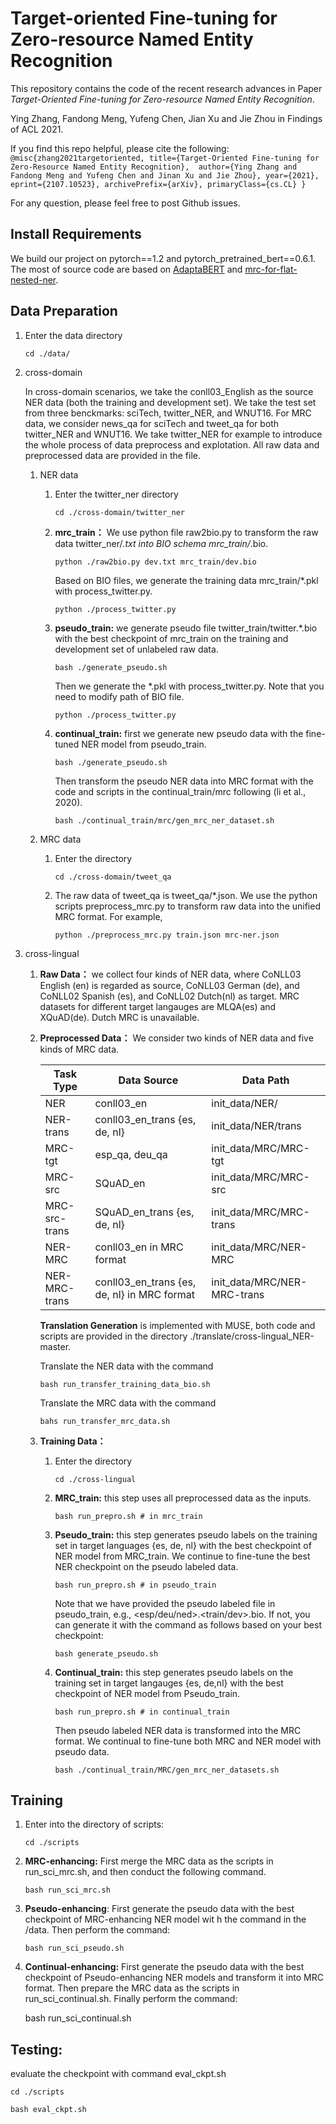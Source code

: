 # Target-oriented Fine-tuning for Zero-resource Named Entity Recognition

This repository contains the code of the recent research advances in Paper 
*Target-Oriented Fine-tuning for Zero-resource Named Entity Recognition*. 

Ying Zhang, Fandong Meng, Yufeng Chen, Jian Xu and Jie Zhou in Findings of ACL 2021.

If you find this repo helpful, please cite the following:
`@misc{zhang2021targetoriented,
      title={Target-Oriented Fine-tuning for Zero-Resource Named Entity Recognition}, 
      author={Ying Zhang and Fandong Meng and Yufeng Chen and Jinan Xu and Jie Zhou},
      year={2021},
      eprint={2107.10523},
      archivePrefix={arXiv},
      primaryClass={cs.CL}
}`

For any question, please feel free to post Github issues.

## Install Requirements
We build our project on pytorch==1.2 and pytorch_pretrained_bert==0.6.1. The most of source code are based on [AdaptaBERT](https://github.com/xhan77/AdaptaBERT) and [mrc-for-flat-nested-ner](https://github.com/ShannonAI/mrc-for-flat-nested-ner/tree/master).

## Data Preparation

   1. Enter the data directory

      `cd ./data/`

   2. cross-domain

      In cross-domain scenarios, we take the conll03_English as the source NER data (both the training and development set). We take the test set from three benckmarks: sciTech, twitter_NER, and WNUT16. For MRC data, we consider news_qa for sciTech and tweet_qa for both twitter_NER and WNUT16. We take twitter_NER for example to introduce the whole process of data preprocess and explotation. All raw data and preprocessed data are provided in the file.

      1. NER data

         1. Enter the twitter_ner directory

            `cd ./cross-domain/twitter_ner `

         2. **mrc_train：** We use python file raw2bio.py to transform the raw data twitter_ner/*.txt into BIO schema mrc_train/*.bio. 

            `python ./raw2bio.py dev.txt mrc_train/dev.bio`

            Based on BIO files, we generate the training data mrc_train/*.pkl with process_twitter.py.

            `python ./process_twitter.py `

         3. **pseudo_train:** we generate pseudo file twitter_train/twitter.*.bio with the best checkpoint of mrc_train on the training and development set of unlabeled raw data.

            `bash ./generate_pseudo.sh` 

            Then we generate the *.pkl with process_twitter.py. Note that you need to modify path of BIO file.

            `python ./process_twitter.py`

         4. **continual_train:** first we generate new pseudo data with the fine-tuned NER model from pseudo_train.

            `bash ./generate_pseudo.sh`

            Then transform the pseudo NER data into MRC format with the code and scripts in the continual_train/mrc following (li et al., 2020).

            `bash ./continual_train/mrc/gen_mrc_ner_dataset.sh`

      2. MRC data

         1. Enter the directory

            `cd ./cross-domain/tweet_qa`
            
         2. The raw data of tweet_qa is tweet_qa/*.json. We use the python scripts preprocess_mrc.py to transform  raw data into the unified MRC format. For example,

            `python ./preprocess_mrc.py train.json mrc-ner.json`

   3. cross-lingual

      1. **Raw Data：** we collect four kinds of NER data, where CoNLL03 English (en) is regarded as source, CoNLL03 German (de), and CoNLL02 Spanish (es), and CoNLL02 Dutch(nl) as target. MRC datasets for different target langauges are MLQA(es) and XQuAD(de). Dutch MRC is unavailable.

      2. **Preprocessed Data：** We consider two kinds of NER data and five kinds of MRC data.

         | Task Type     | Data Source                                 | Data Path                   |
         | ------------- | ------------------------------------------- | --------------------------- |
         | NER           | conll03_en                                  | init_data/NER/              |
         | NER-trans     | conll03_en_trans {es, de, nl}               | init_data/NER/trans         |
         | MRC-tgt       | esp_qa, deu_qa                              | init_data/MRC/MRC-tgt       |
         | MRC-src       | SQuAD_en                                    | init_data/MRC/MRC-src       |
         | MRC-src-trans | SQuAD_en_trans {es, de, nl}                 | init_data/MRC/MRC-trans     |
         | NER-MRC       | conll03_en in MRC format                    | init_data/MRC/NER-MRC       |
         | NER-MRC-trans | conll03_en_trans {es, de, nl} in MRC format | init_data/MRC/NER-MRC-trans |

         **Translation Generation** is implemented with MUSE, both code and scripts are provided in the directory ./translate/cross-lingual_NER-master.

         Translate the NER data with the command

         `bash run_transfer_training_data_bio.sh`

         Translate the MRC data with the command

         `bahs run_transfer_mrc_data.sh`

      3. **Training Data：**

         1. Enter the directory

            `cd ./cross-lingual`

         2. **MRC_train:** this step uses all preprocessed data as the inputs. 

            `bash run_prepro.sh # in mrc_train` 

         3. **Pseudo_train:** this step generates pseudo labels on the training set in target languages {es, de, nl} with the best checkpoint of NER model from MRC_train. We continue to fine-tune the best NER checkpoint on the pseudo labeled data.

            `bash run_prepro.sh # in pseudo_train` 

            Note that we have provided the pseudo labeled file in pseudo_train, e.g., <esp/deu/ned>.<train/dev>.bio. If not, you can generate it with the command as follows based on your best checkpoint:

            `bash generate_pseudo.sh`

         4. **Continual_train:** this step generates pseudo labels on the training set in target langauges {es, de,nl} with the best checkpoint of NER model from Pseudo_train. 

            `bash run_prepro.sh # in continual_train`
         
            Then pseudo labeled NER data is transformed into the MRC format. We continual to fine-tune both MRC and NER model with pseudo data.
         
            `bash ./continual_train/MRC/gen_mrc_ner_datasets.sh`

## Training

   1. Enter into the directory of scripts:

      `cd ./scripts`

   2. **MRC-enhancing:** First merge the MRC data as the scripts in run_sci_mrc.sh, and then conduct the following command.

      `bash run_sci_mrc.sh`

   3. **Pseudo-enhancing**: First generate the pseudo data with the best checkpoint of MRC-enhancing NER model wit h the command in the /data. Then perform the command:

      `bash run_sci_pseudo.sh`

   4. **Continual-enhancing:** First generate the pseudo data  with the best checkpoint of Pseudo-enhancing NER models and transform it into MRC format. Then prepare the MRC data as the scripts in run_sci_continual.sh. Finally perform the command:

      bash run_sci_continual.sh

## Testing: 
   evaluate the checkpoint with command eval_ckpt.sh

   `cd ./scripts`

   `bash eval_ckpt.sh`

